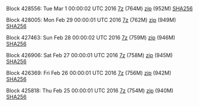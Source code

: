 Block 428556: Tue Mar  1 00:00:02 UTC 2016 [7z](https://transfer.sh/y0rE7/bootstrap.dat.20160301.7z) (764M) [zip](https://transfer.sh/TkoKL/bootstrap.dat.20160301.zip) (952M) [SHA256](https://transfer.sh/B6nth/sha256.txt)

Block 428005: Mon Feb 29 00:00:01 UTC 2016 [7z](https://transfer.sh/7jWUL/bootstrap.dat.20160229.7z) (762M) [zip](https://transfer.sh/13K2LO/bootstrap.dat.20160229.zip) (949M) [SHA256](https://transfer.sh/HH2dC/sha256.txt)

Block 427463: Sun Feb 28 00:00:02 UTC 2016 [7z](https://transfer.sh/aU0N9/bootstrap.dat.20160228.7z) (759M) [zip](https://transfer.sh/142sEN/bootstrap.dat.20160228.zip) (946M) [SHA256](https://transfer.sh/14fFnA/sha256.txt)

Block 426906: Sat Feb 27 00:00:01 UTC 2016 [7z](https://transfer.sh/hFl8w/bootstrap.dat.20160227.7z) (758M) [zip](https://transfer.sh/sNS6h/bootstrap.dat.20160227.zip) (945M) [SHA256](https://transfer.sh/LlDnE/sha256.txt)

Block 426369: Fri Feb 26 00:00:01 UTC 2016 [7z](https://transfer.sh/IwMx7/bootstrap.dat.20160226.7z) (756M) [zip](https://transfer.sh/cSOx8/bootstrap.dat.20160226.zip) (942M) [SHA256](https://transfer.sh/HNja3/sha256.txt)

Block 425818: Thu Feb 25 00:00:01 UTC 2016 [7z](https://transfer.sh/6rifX/bootstrap.dat.20160225.7z) (754M) [zip](https://transfer.sh/l7dRR/bootstrap.dat.20160225.zip) (940M) [SHA256](https://transfer.sh/7zNo1/sha256.txt)

